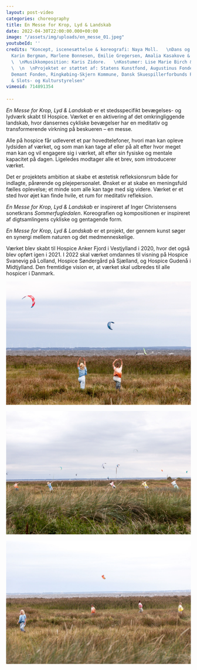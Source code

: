 ```yaml
---
layout: post-video
categories: choreography
title: En Messe for Krop, Lyd & Landskab
date: 2022-04-30T22:00:00.000+00:00
image: "/assets/img/uploads/en_messe_01.jpeg"
youtubeId: ''
credits: "Koncept, iscenesættelse & koreografi: Naya Moll.   \nDans og koreografi:
  Karin Bergman, Marlene Bonnesen, Emilie Gregersen, Amalia Kasakove & Anna Lea Ourø.
  \  \nMusikkomposition: Karis Zidore.   \nKostumer: Lise Marie Birch & Tytti Hongisto.
  \  \n  \nProjektet er støttet af: Statens Kunstfond, Augustinus Fonden, William
  Demant Fonden, Ringkøbing-Skjern Kommune, Dansk Skuespillerforbunds Projektstøtteudvalg
  & Slots- og Kulturstyrelsen"
vimeoid: 714891354

---
```

_En Messe for Krop, Lyd & Landskab_ er et stedsspecifikt bevægelses- og lydværk skabt til Hospice. Værket er en aktivering af det omkringliggende landskab, hvor dansernes cykliske bevægelser har en meditativ og transformerende virkning på beskueren – en messe.

Alle på hospice får udleveret et par hovedtelefoner, hvori man kan opleve lydsiden af værket, og som man kan tage af eller på alt efter hvor meget man kan og vil engagere sig i værket, alt efter sin fysiske og mentale kapacitet på dagen. Ligeledes modtager alle et brev, som introducerer værket.

Det er projektets ambition at skabe et æstetisk refleksionsrum både for indlagte, pårørende og plejepersonalet. Ønsket er at skabe en meningsfuld fælles oplevelse; et minde som alle kan tage med sig videre. Værket er et sted hvor øjet kan finde hvile, et rum for meditativ refleksion.

_En Messe for Krop, Lyd & Landskab_ er inspireret af Inger Christensens sonetkrans _Sommerfugledalen_. Koreografien og kompositionen er inspireret af digtsamlingens cykliske og gentagende form.

_En Messe for Krop, Lyd & Landskab_ er et projekt, der gennem kunst søger en synergi mellem naturen og det medmenneskelige.

Værket blev skabt til Hospice Anker Fjord i Vestjylland i 2020, hvor det også blev opført igen i 2021. I 2022 skal værket omdannes til visning på Hospice Svanevig på Lolland, Hospice Søndergård på Sjælland, og Hospice Gudenå i Midtjylland.
Den fremtidige vision er, at værket skal udbredes til alle hospicer i Danmark.

![](/assets/img/uploads/en_messe_02.jpeg)

![](/assets/img/uploads/en_messe_04.jpeg)

![](/assets/img/uploads/en_messe_03.jpeg)